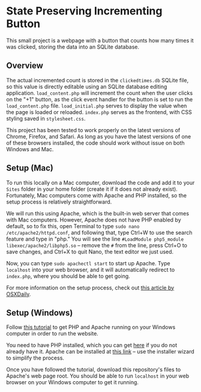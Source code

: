 # State Preserving Incrementing Button

This small project is a webpage with a button that counts how many times it was clicked, storing the data into an SQLite database. 

## Overview
The actual incremented count is stored in the `clickedtimes.db` SQLite file, so this value is directly editable using an SQLite database editing application. `load_content.php` will increment the count when the user clicks on the "+1" button, as the click event handler for the button is set to run the `load_content.php` file. `load_initial.php` serves to display the value when the page is loaded or reloaded. `index.php` serves as the frontend, with CSS styling saved in `stylesheet.css`.

This project has been tested to work properly on the latest versions of Chrome, Firefox, and Safari. As long as you have the latest versions of one of these browsers installed, the code should work without issue on both Windows and Mac.

## Setup (Mac)
To run this locally on a Mac computer, download the code and add it to your `Sites` folder in your home folder (create it if it does not already exist). Fortunately, Mac computers come with Apache and PHP installed, so the setup process is relatively straightforward.

We will run this using Apache, which is the built-in web server that comes with Mac computers. However, Apache does not have PHP enabled by default, so to fix this, open Terminal to type `sudo nano /etc/apache2/httpd.conf`, and following that, type Ctrl+W to use the search feature and type in "php." You will see the line `#LoadModule php5_module libexec/apache2/libphp5.so` – remove the `#` from the line, press Ctrl+O to save changes, and Ctrl+X to quit Nano, the text editor we just used.

Now, you can type `sudo apachectl start` to start up Apache. Type `localhost` into your web browser, and it will automatically redirect to `index.php`, where you should be able to get going.

For more information on the setup process, check out [this article by OSXDaily](http://osxdaily.com/2012/09/10/enable-php-apache-mac-os-x/).

## Setup (Windows)
Follow [this tutorial](https://www.sitepoint.com/how-to-install-php-on-windows/) to get PHP and Apache running on your Windows computer in order to run the website.

You need to have PHP installed, which you can get [here](http://us1.php.net/downloads.php) if you do not already have it. Apache can be installed at [this link](http://httpd.apache.org/download.cgi) – use the installer wizard to simplify the process.

Once you have followed the tutorial, download this repository's files to Apache's web page root. You should be able to run `localhost` in your web browser on your Windows computer to get it running.

